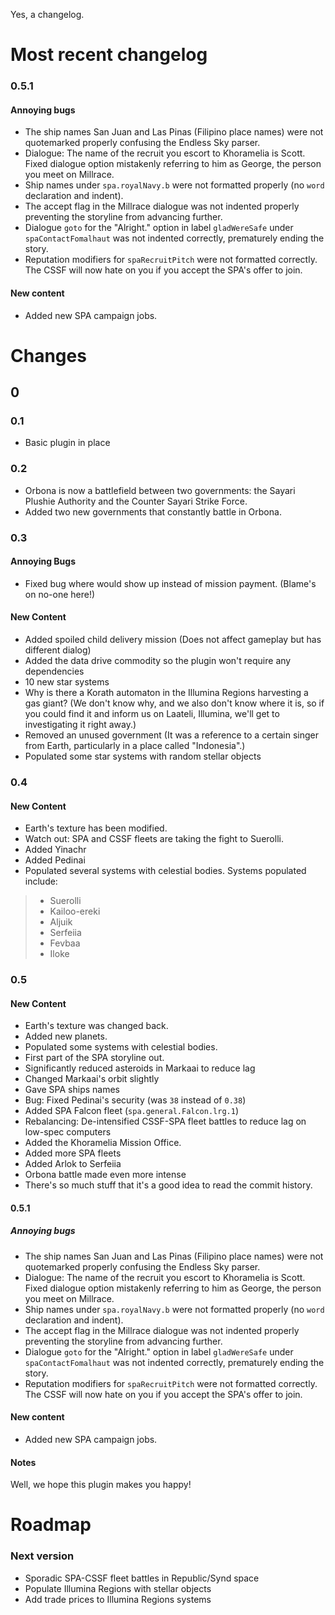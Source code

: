 Yes, a changelog.

# Most recent changelog
### 0.5.1
#### Annoying bugs
* The ship names San Juan and Las Pinas (Filipino place names) were not quotemarked properly confusing the Endless Sky parser.
* Dialogue: The name of the recruit you escort to Khoramelia is Scott. Fixed dialogue option mistakenly referring to him as George, the person you meet on Millrace.
* Ship names under `spa.royalNavy.b` were not formatted properly (no `word` declaration and indent).
* The accept flag in the Millrace dialogue was not indented properly preventing the storyline from advancing further.
* Dialogue `goto` for the "Alright." option in label `gladWereSafe` under `spaContactFomalhaut` was not indented correctly, prematurely ending the story.
* Reputation modifiers for `spaRecruitPitch` were not formatted correctly. The CSSF will now hate on you if you accept the SPA's offer to join.
#### New content
* Added new SPA campaign jobs.

# Changes
## 0
### 0.1
* Basic plugin in place
### 0.2
* Orbona is now a battlefield between two governments: the Sayari Plushie Authority and the Counter Sayari Strike Force.
* Added two new governments that constantly battle in Orbona.
### 0.3
#### Annoying Bugs
* Fixed bug where <credits> would show up instead of mission payment. (Blame's on no-one here!)
#### New Content
* Added spoiled child delivery mission (Does not affect gameplay but has different dialog)
* Added the data drive commodity so the plugin won't require any dependencies
* 10 new star systems
* Why is there a Korath automaton in the Illumina Regions harvesting a gas giant? (We don't know why, and we also don't know where it is, so if you could find it and inform us on Laateli, Illumina, we'll get to investigating it right away.)
* Removed an unused government (It was a reference to a certain singer from Earth, particularly in a place called "Indonesia".)
* Populated some star systems with random stellar objects
### 0.4
#### New Content
* Earth's texture has been modified.
* Watch out: SPA and CSSF fleets are taking the fight to Suerolli.
* Added Yinachr
* Added Pedinai
* Populated several systems with celestial bodies. Systems populated include:
>* Suerolli
>* Kailoo-ereki
>* Aljuik
>* Serfeiia
>* Fevbaa
>* Iloke
 ### 0.5
#### New Content
* Earth's texture was changed back.
* Added new planets.
* Populated some systems with celestial bodies.
* First part of the SPA storyline out.
* Significantly reduced asteroids in Markaai to reduce lag
* Changed Markaai's orbit slightly
* Gave SPA ships names
* Bug: Fixed Pedinai's security (was `38` instead of `0.38`)
* Added SPA Falcon fleet (`spa.general.Falcon.lrg.1`)
* Rebalancing: De-intensified CSSF-SPA fleet battles to reduce lag on low-spec computers
* Added the Khoramelia Mission Office.
* Added more SPA fleets
* Added Arlok to Serfeiia
* Orbona battle made even more intense
* There's so much stuff that it's a good idea to read the commit history.
#### 0.5.1
##### Annoying bugs
* The ship names San Juan and Las Pinas (Filipino place names) were not quotemarked properly confusing the Endless Sky parser.
* Dialogue: The name of the recruit you escort to Khoramelia is Scott. Fixed dialogue option mistakenly referring to him as George, the person you meet on Millrace.
* Ship names under `spa.royalNavy.b` were not formatted properly (no `word` declaration and indent).
* The accept flag in the Millrace dialogue was not indented properly preventing the storyline from advancing further.
* Dialogue `goto` for the "Alright." option in label `gladWereSafe` under `spaContactFomalhaut` was not indented correctly, prematurely ending the story.
* Reputation modifiers for `spaRecruitPitch` were not formatted correctly. The CSSF will now hate on you if you accept the SPA's offer to join.
#### New content
* Added new SPA campaign jobs.

#### Notes
Well, we hope this plugin makes you happy!
 
# Roadmap
### Next version
* Sporadic SPA-CSSF fleet battles in Republic/Synd space
* Populate Illumina Regions with stellar objects
* Add trade prices to Illumina Regions systems
